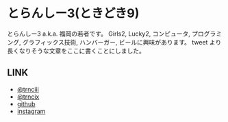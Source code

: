 # とらんしー3(ときどき9)

とらんしー3 a.k.a. 福岡の若者です。
Girls2, Lucky2, コンピュータ, プログラミング, グラフィックス技術, ハンバーガー, ビールに興味があります。
tweet より長くなりそうな文章をここに書くことにしました。


## LINK

* [@trnciii](https://www.twitter.com/trnciii)
* [@trncix](https://www.twitter.com/trncix)
* [github](https://www.github.com/trnciii)
* [instagram](https://www.instagram.com/trnciii)
